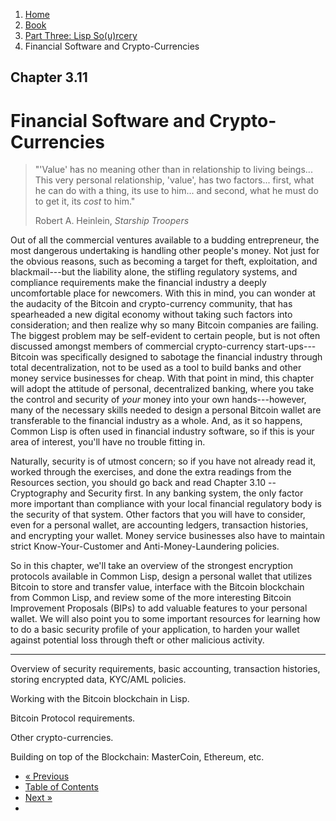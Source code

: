 <ol class="breadcrumb">
  <li><a href="/">Home</a></li>
  <li><a href="/book/">Book</a></li>
  <li><a href="/book/3-0-0-overview/">Part Three: Lisp So(u)rcery</a></li>
  <li class="active">Financial Software and Crypto-Currencies</li>
</ol>

## Chapter 3.11

# Financial Software and Crypto-Currencies

> "'Value' has no meaning other than in relationship to living beings... This very personal relationship, 'value', has two factors... first, what he can do with a thing, its use to him... and second, what he must do to get it, its <em>cost</em> to him."
> <footer>Robert A. Heinlein, <em>Starship Troopers</em></footer>

Out of all the commercial ventures available to a budding entrepreneur, the most dangerous undertaking is handling other people's money.  Not just for the obvious reasons, such as becoming a target for theft, exploitation, and blackmail---but the liability alone, the stifling regulatory systems, and compliance requirements make the financial industry a deeply uncomfortable place for newcomers.  With this in mind, you can wonder at the audacity of the Bitcoin and crypto-currency community, that has spearheaded a new digital economy without taking such factors into consideration; and then realize why so many Bitcoin companies are failing.  The biggest problem may be self-evident to certain people, but is not often discussed amongst members of commercial crypto-currency start-ups---Bitcoin was specifically designed to sabotage the financial industry through total decentralization, not to be used as a tool to build banks and other money service businesses for cheap.  With that point in mind, this chapter will adopt the attitude of personal, decentralized banking, where you take the control and security of *your* money into your own hands---however, many of the necessary skills needed to design a personal Bitcoin wallet are transferable to the financial industry as a whole.  And, as it so happens, Common Lisp is often used in financial industry software, so if this is your area of interest, you'll have no trouble fitting in.

Naturally, security is of utmost concern; so if you have not already read it, worked through the exercises, and done the extra readings from the Resources section, you should go back and read Chapter 3.10 -- Cryptography and Security first.  In any banking system, the only factor more important than compliance with your local financial regulatory body is the security of that system.  Other factors that you will have to consider, even for a personal wallet, are accounting ledgers, transaction histories, and encrypting your wallet.  Money service businesses also have to maintain strict Know-Your-Customer and Anti-Money-Laundering policies.

So in this chapter, we'll take an overview of the strongest encryption protocols available in Common Lisp, design a personal wallet that utilizes Bitcoin to store and transfer value, interface with the Bitcoin blockchain from Common Lisp, and review some of the more interesting Bitcoin Improvement Proposals (BIPs) to add valuable features to your personal wallet.  We will also point you to some important resources for learning how to do a basic security profile of your application, to harden your wallet against potential loss through theft or other malicious activity.

---

Overview of security requirements, basic accounting, transaction histories, storing encrypted data, KYC/AML policies.

Working with the Bitcoin blockchain in Lisp.

Bitcoin Protocol requirements.

Other crypto-currencies.

Building on top of the Blockchain: MasterCoin, Ethereum, etc.

<ul class="pager">
  <li class="previous"><a href="/book/3-10-0-cryptosec/">&laquo; Previous</a></li>
  <li><a href="/book/">Table of Contents</a></li>
  <li class="next"><a href="/book/3-12-0-scientific-computing/">Next &raquo;</a><li>
</ul>
